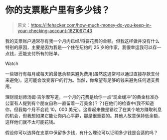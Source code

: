 # 你的支票账户里有多少钱？

> 原文：<https://lifehacker.com/how-much-money-do-you-keep-in-your-checking-account-1821097143>

我的支票账户通常存有我一个月内已经/将要花费的金额。但我这样做并没有什么特别的原因，主要是因为我是一个住在纽约的 25 岁的作家，我很幸运我可以存一点钱，还能支付所有的账单。

Watch

一些银行有每月或每天的最低余额来避免费用(虽然这通常可以通过直接存款支付来避免)，这可能会改变客户的行为。当然，你希望有足够的钱来避免任何透支费用。

理财规划师汤姆·吉尔摩写道，一个月的花费是给你一点“现金缓冲”的黄金标准办公室有人提到有个朋友自称一直留着一万美金(？？)在他们的检查中(我不知道你，但我每个月不会花 10，000 美元)。这看起来像是错过了在某个地方赚取利息的机会，但我想如果它能让你内心平静，那是很重要的。其他人故意保持低余额，这样他们就不太可能花钱。

假设你可以选择在支票中保留多少钱，有什么理论可以证明多少钱是合适的吗？